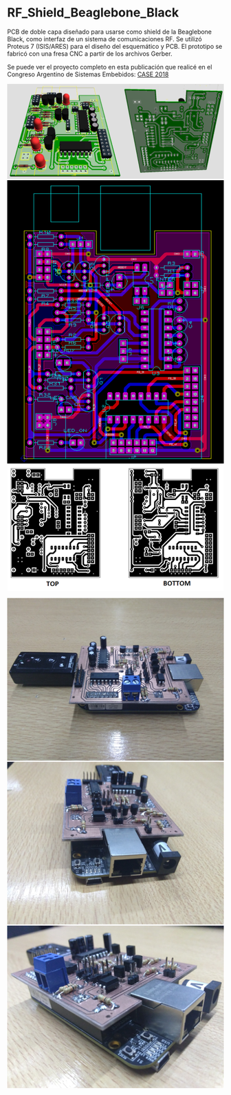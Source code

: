 # RF_Shield_Beaglebone_Black

PCB de doble capa diseñado para usarse como shield de la Beaglebone Black, como interfaz de un sistema de comunicaciones RF. Se utilizó Proteus 7 (ISIS/ARES) para el diseño del esquemático y PCB. El prototipo se fabricó con una fresa CNC a partir de los archivos Gerber. 

Se puede ver el proyecto completo en esta publicación que realicé en el Congreso Argentino de Sistemas Embebidos: [CASE 2018](Paper_CASE2018.pdf)

![image](PCB_shield2.png) 
![image](PCB_shield1.png)
![image](PCB_shield3.png)


![image](IMG_20180604_144608.jpg)
![image](IMG_20180604_144616.jpg)
![image](IMG_20180604_144629.jpg)

